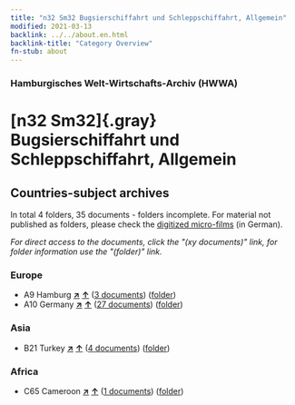 ```yaml
---
title: "n32 Sm32 Bugsierschiffahrt und Schleppschiffahrt, Allgemein"
modified: 2021-03-13
backlink: ../../about.en.html
backlink-title: "Category Overview"
fn-stub: about
---
```


### Hamburgisches Welt-Wirtschafts-Archiv (HWWA)

# [n32 Sm32]{.gray}&#8201; Bugsierschiffahrt und Schleppschiffahrt, Allgemein&#160; 







## Countries-subject archives





In total 4 folders, 35 documents - folders incomplete.
For material not published as folders, please check the [digitized micro-films](/film/h1_sh.de.html) (in German).

_For direct access to the documents, click the "(xy documents)" link, for folder information use the "(folder)" link._



### Europe

- A9 Hamburg [**&nearr;**](../../../geo/i/140905/about.en.html "Hamburg (all folders)") [**&uarr;**](../../../geo/about.en.html#A9 "Country category system") (<a href="https://pm20.zbw.eu/iiifview/folder/sh/140905,145612" title="about: Hamburg : Bugsierschiffahrt und Schleppschiffahrt, Allgemein" target="_blank">3 documents</a>) ([folder](../../../../folder/sh/1409xx/140905/1456xx/145612/about.en.html))
- A10 Germany [**&nearr;**](../../../geo/i/126128/about.en.html "Germany (all folders)") [**&uarr;**](../../../geo/about.en.html#A10 "Country category system") (<a href="https://pm20.zbw.eu/iiifview/folder/sh/126128,145612" title="about: Germany : Bugsierschiffahrt und Schleppschiffahrt, Allgemein" target="_blank">27 documents</a>) ([folder](../../../../folder/sh/1261xx/126128/1456xx/145612/about.en.html))

### Asia

- B21 Turkey [**&nearr;**](../../../geo/i/141111/about.en.html "Turkey (all folders)") [**&uarr;**](../../../geo/about.en.html#B21 "Country category system") (<a href="https://pm20.zbw.eu/iiifview/folder/sh/141111,145612" title="about: Turkey : Bugsierschiffahrt und Schleppschiffahrt, Allgemein" target="_blank">4 documents</a>) ([folder](../../../../folder/sh/1411xx/141111/1456xx/145612/about.en.html))

### Africa

- C65 Cameroon [**&nearr;**](../../../geo/i/141410/about.en.html "Cameroon (all folders)") [**&uarr;**](../../../geo/about.en.html#C65 "Country category system") (<a href="https://pm20.zbw.eu/iiifview/folder/sh/141410,145612" title="about: Cameroon : Bugsierschiffahrt und Schleppschiffahrt, Allgemein" target="_blank">1 documents</a>) ([folder](../../../../folder/sh/1414xx/141410/1456xx/145612/about.en.html))








